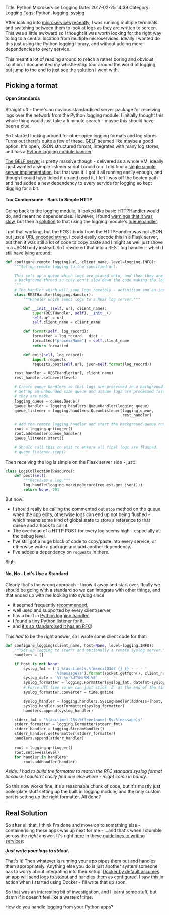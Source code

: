 Title: Python Microservice Logging
Date: 2017-02-25 14:39
Category: Logging
Tags: Python, logging, syslog

After looking into [microservices]({filename}/rest_swagger_producer.md) [recently]({filename}/rest_swagger_consumer.md), I was running multiple terminals and switching between them to look at logs as they are written to screen. This was a little awkward so I thought it was worth looking for the right way to log to a central location from multiple microservices. Ideally I wanted do this just using the Python logging library, and without adding more dependencies to every service.

This meant a lot of reading around to reach a rather boring and obvious solution. I documented my whistle-stop tour around the world of logging, but jump to the end to just see the [solution](#solution) I went with.

## Picking a format

#### Open Standards

Straight off - there's no obvious standardised server package for receiving logs over the network from the Python logging module. I initially thought this whole thing would just take a 5 minute search - maybe this should have been a clue.

So I started looking around for other open logging formats and log stores. Turns out there's quite a few of these.  [GELF](http://docs.graylog.org/en/2.2/pages/gelf.html) seemed like maybe a good option. It's open, JSON structured format, integrates with many log stores, and has a [Python logging module handler](https://github.com/severb/graypy).

[The GELF server](http://docs.graylog.org/en/2.2/pages/installation.html) is pretty massive though - delivered as a whole VM, ideally I just wanted a simple listener script I could run. I did find a [single simple server implementation](http://idlethreat.com/blog/graylog/gelf-listener-in-python/), but that was it. I got it all running easily enough, and though I could have tidied it up and used it, I felt I was off the beaten path and had added a new dependency to every service for logging so kept digging for a bit.

#### Too Cumbersome - Back to Simple HTTP

Going back to the logging module, it looked like basic [HTTPHandler](https://docs.python.org/3/library/logging.handlers.html#httphandler) would do, and meant no dependencies. However, I found [warnings that it was slow](http://ericshtiv.blogspot.co.uk/2012/12/python-fast-http-logging-handler.html), but then a [solution](http://plumberjack.blogspot.co.uk/2010/09/improved-queuehandler-queuelistener.html) to that using the logging module's [queuehandler](https://docs.python.org/3.6/library/logging.handlers.html#queuehandler).

I got that working, but the POST body from the HTTPHandler was not JSON but just a [URL encoded string](http://stackoverflow.com/a/14551320). I could easily decode this in a Flask server, but then it was still a lot of code to copy paste and I might as well just shove in a JSON body instead. So I reworked that into a REST log handler - which I still have lying around:

```python
def configure_remote_logging(url, client_name, level=logging.INFO):
    """Set up remote logging to the specified url.

    This sets up a queue which logs are placed onto, and then they are sent on
    a background thread so they don't slow down the code making the logs.
    """
    # The handler which will send logs remotely - definition and an instance.
    class RESTHandler(logging.Handler):
        """Handler which sends logs to a REST log server."""

        def __init__(self, url, client_name):
            super(RESTHandler, self).__init__()
            self.url = url
            self.client_name = client_name

        def format(self, log_record):
            formatted = log_record.__dict__
            formatted["processName"] = self.client_name
            return formatted

        def emit(self, log_record):
            import requests
            requests.post(self.url, json=self.format(log_record))

    rest_handler = RESTHandler(url, client_name)
    rest_handler.setLevel(level)

    # Create queue handlers so that logs are processed in a background thread.
    # Set up an unbounded size queue and assume logs are processed faster than
    # they are made.
    logging_queue = queue.Queue()
    queue_handler = logging.handlers.QueueHandler(logging_queue)
    queue_listener = logging.handlers.QueueListener(logging_queue,
                                                    rest_handler)

    # Add the remote logging handler and start the background queue running.
    root = logging.getLogger()
    root.addHandler(queue_handler)
    queue_listener.start()

    # Should call this on exit to ensure all final logs are flushed.
    # queue_listener.stop()
```

Then receiving the log is simple on the Flask server side - just:

```python
class LogsCollection(Resource):
    def post(self):
        """Receives a log."""
        log.handle(logging.makeLogRecord(request.get_json()))
        return None, 201
```

But now:

- I should really be calling the commented out `stop` method on the queue when the app exits, otherwise logs can end up not being flushed - which means some kind of global state to store a reference to that queue and a hook to call it.
- The overhead of a HTTP POST for every log seems high - especially at the debug level.
- I've still got a huge block of code to copy/paste into every service, or otherwise write a package and add another dependency.
- I've added a dependency on `requests` in there.

Sigh.

#### No, No - Let's Use a Standard

Clearly that's the wrong approach - throw it away and start over. Really we should be going with a standard so we can integrate with other things, and that ended up with me looking into syslog since

- it seemed frequently [recommended](http://www.structlog.org/en/stable/logging-best-practices.html#syslog-again),
- well used and supported by every client/server,
- has a built in [Python logging handler](https://docs.python.org/3/library/logging.handlers.html#sysloghandler),
- I [found a tiny Python listener for it](https://gist.github.com/marcelom/4218010),
- and [it's so standardised it has an RFC](https://tools.ietf.org/html/rfc5424)!

This *had* to be the right answer, so I wrote some client code for that:

```python
def configure_logging(client_name, host=None, level=logging.INFO):
    """Set up logging to stderr and optionally a remote syslog server."""
    handlers = []

    if host is not None:
        syslog_fmt = ('1 %(asctime)s.%(msecs)03dZ {} {} - - - '
                      '%(message)s').format(socket.getfqdn(), client_name)
        syslog_date = '%Y-%m-%dT%H:%M:%S'
        syslog_formatter = logging.Formatter(syslog_fmt, datefmt=syslog_date)
        # Force UTC time so we can just stick `Z` at the end of the timestamp.
        syslog_formatter.converter = time.gmtime

        syslog_handler = logging.handlers.SysLogHandler(address=(host, 514))
        syslog_handler.setFormatter(syslog_formatter)
        handlers.append(syslog_handler)

    stderr_fmt = '%(asctime)-23s:%(levelname)-8s:%(message)s'
    stderr_formatter = logging.Formatter(stderr_fmt)
    stderr_handler = logging.StreamHandler()
    stderr_handler.setFormatter(stderr_formatter)
    handlers.append(stderr_handler)

    root = logging.getLogger()
    root.setLevel(level)
    for handler in handlers:
        root.addHandler(handler)
```

*Aside: I had to build the formatter to match the RFC standard syslog format because I couldn't easily find one elsewhere - might come in handy.*

So this now works fine, it's a reasonable chunk of code, but it's mostly just boilerplate stuff setting up the built in logging module, and the only custom part is setting up the right formatter. All done?


## <a name="solution"></a>Real Solution

So after all that, I think I'm done and move on to something else - containerising these apps was up next for me - ...and that's when I stumble across the *right* answer. It's right [here](https://12factor.net/logs) in these [guidelines to writing services](https://12factor.net/):

***Just write your logs to stdout.***

That's it! Then whatever is running your app pipes them out and handles them appropriately. Anything else you do is just another system someone has to worry about integrating into their setup. [Docker by default assumes an app will send logs to stdout](https://docs.docker.com/engine/reference/commandline/logs/#/extended-description) and handles them as configured. I saw this in action when I started using Docker - I'll write that up soon.

So that was an interesting bit of investigation, and I learnt some stuff, but damn if it doesn't feel like a waste of time.

How do you handle logging from your Python apps?
